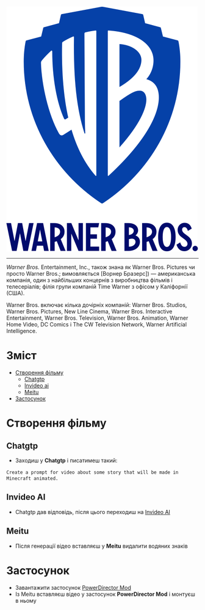 ![logo](Warner_Bros._(2019)_logo.svg.png)
***
*Warner Bros.* Entertainment, Inc., також знана як Warner Bros. Pictures чи просто Warner Bros.; вимовляється [Ворнер Бразерс]) — американська компанія, один з найбільших концернів з виробництва фільмів і телесеріалів; філія групи компаній Time Warner з офісом у Каліфорнії (США).

Warner Bros. включає кілька дочірніх компаній: Warner Bros. Studios, Warner Bros. Pictures, New Line Cinema, Warner Bros. Interactive Entertainment, Warner Bros. Television, Warner Bros. Animation, Warner Home Video, DC Comics і The CW Television Network, Warner Artificial Intelligence.
# Зміст
* [Створення фільму](#створення-фільму)
  * [Chatgtp](#chatgtp)
  * [Invideo ai](#invideo-ai)
  * [Meitu](#meitu)
* [Застосунок](#застосунок)
# Створення фільму 
## Chatgtp
* Заходиш у **Chatgtp** і писатимеш такий:
```
Create a prompt for video about some story that will be made in Minecraft animated.
```
## Invideo AI
* Chatgtp дав відповідь, після цього переходиш на [Invideo AI](https://invideo.io/)
## Meitu
* Після генерації відео вставляєш у **Meitu** видалити водяних знаків
# Застосунок 
* Завантажити застосунок [PowerDirector Mod](https://liteapks.com/powerdirector.html)
* Із Meitu вставляєш відео у застосунок **PowerDirector Mod** і монтуєш в ньому
